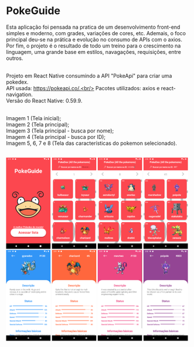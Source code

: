 # PokeGuide

Esta aplicação foi pensada na pratica de um desenvolvimento front-end simples e moderno, com grades, variações de cores, etc. Ademais, o foco principal deu-se na prática e evolução no consumo de APIs com o axios. Por fim, o projeto é o resultado de todo um treino para o crescimento na linguagem, uma grande base em estilos, navagações, requisições, entre outros. <br/><br/>

Projeto em React Native consumindo a API "PokeApi" para criar uma pokedex.<br/> 
API usada: https://pokeapi.co/.<br/>
Pacotes utilizados: axios e react-navigation.<br/>
Versão do React Native: 0.59.9.<br/><br/>

Imagem 1 (Tela inicial);<br/>
Imagem 2 (Tela principal);<br/>
Imagem 3 (Tela principal - busca por nome);<br/>
Imagem 4 (Tela principal - busca por ID);<br/>
Imagem 5, 6, 7 e 8 (Tela das características do pokemon selecionado).<br/><br/>


<img src="./Screenshots/screenshot_1576851334.png" width="24%" height="24%"/>       <img src="./screenshots/Screenshot_1576850791.png" width="24%" height="24%"/>      <img src="./screenshots/Screenshot_1576851327.png" width="24%" height="24%"/>      <img src="./screenshots/Screenshot_1576853532.png" width="24%" height="24%"/>      <img src="./screenshots/Screenshot_1576853454.png" width="24%" height="24%"/>       <img src="./screenshots/Screenshot_1576853481.png" width="24%" height="24%"/>      <img src="./screenshots/Screenshot_1576853492.png" width="24%" height="24%"/>       <img src="./screenshots/Screenshot_1576853524.png" width="24%" height="24%"/>
